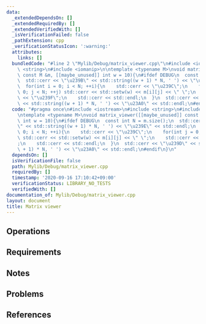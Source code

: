 ```yaml
---
data:
  _extendedDependsOn: []
  _extendedRequiredBy: []
  _extendedVerifiedWith: []
  _isVerificationFailed: false
  _pathExtension: cpp
  _verificationStatusIcon: ':warning:'
  attributes:
    links: []
  bundledCode: "#line 2 \"Mylib/Debug/matrix_viewer.cpp\"\n#include <iostream>\n#include\
    \ <string>\n#include <iomanip>\n\ntemplate <typename M>\nvoid matrix_viewer([[maybe_unused]]\
    \ const M &m, [[maybe_unused]] int w = 10){\n#ifdef DEBUG\n  const int N = m.size();\n\
    \  std::cerr << \"\u239B\" << std::string((w + 1) * N, ' ') << \"\u239E\" << std::endl;\n\
    \  for(int i = 0; i < N; ++i){\n    std::cerr << \"\u239C\";\n    for(int j =\
    \ 0; j < N; ++j) std::cerr << std::setw(w) << m[i][j] << \" \";\n    std::cerr\
    \ << \"\u239F\";\n    std::cerr << std::endl;\n  }\n  std::cerr << \"\u239D\"\
    \ << std::string((w + 1) * N, ' ') << \"\u23A0\" << std::endl;\n#endif\n}\n"
  code: "#pragma once\n#include <iostream>\n#include <string>\n#include <iomanip>\n\
    \ntemplate <typename M>\nvoid matrix_viewer([[maybe_unused]] const M &m, [[maybe_unused]]\
    \ int w = 10){\n#ifdef DEBUG\n  const int N = m.size();\n  std::cerr << \"\u239B\
    \" << std::string((w + 1) * N, ' ') << \"\u239E\" << std::endl;\n  for(int i =\
    \ 0; i < N; ++i){\n    std::cerr << \"\u239C\";\n    for(int j = 0; j < N; ++j)\
    \ std::cerr << std::setw(w) << m[i][j] << \" \";\n    std::cerr << \"\u239F\"\
    ;\n    std::cerr << std::endl;\n  }\n  std::cerr << \"\u239D\" << std::string((w\
    \ + 1) * N, ' ') << \"\u23A0\" << std::endl;\n#endif\n}\n"
  dependsOn: []
  isVerificationFile: false
  path: Mylib/Debug/matrix_viewer.cpp
  requiredBy: []
  timestamp: '2020-09-16 17:10:42+09:00'
  verificationStatus: LIBRARY_NO_TESTS
  verifiedWith: []
documentation_of: Mylib/Debug/matrix_viewer.cpp
layout: document
title: Matrix viewer
---
```


## Operations

## Requirements

## Notes

## Problems

## References
